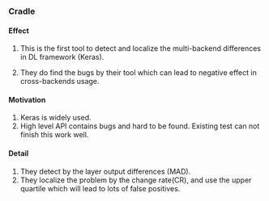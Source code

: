 ### Cradle

#### Effect

1. This is the first tool to detect and localize the multi-backend differences in DL framework (Keras).

2. They do find the bugs by their tool which can lead to negative effect in cross-backends usage.



#### Motivation

1. Keras is widely used. 
2. High level API contains bugs and hard to be found. Existing test can not finish this work well.

#### Detail

1. They detect by the layer output differences (MAD).
2. They localize the problem by the change rate(CR), and use the upper quartile which will lead to lots of false positives.



